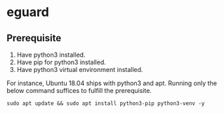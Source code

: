 # eguard

## Prerequisite
1. Have python3 installed.
2. Have pip for python3 installed.
3. Have python3 virtual environment installed.  

For instance, Ubuntu 18.04 ships with python3 and apt. Running only the below command suffices to fulfill the prerequisite.  

```sudo apt update && sudo apt install python3-pip python3-venv -y```